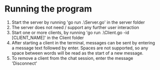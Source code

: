 # Running the program
1. Start the server by running 'go run .\Server.go' in the server folder
2. The server does not need / support any further user interaction
3. Start one or more clients, by running 'go run  .\Client.go -id [CLIENT_NAME]' in the Client folder
4. After starting a client in the terminal, messages can be sent by entering a message text followed by enter. Spaces are not supported, so any space between words will be read as the start of a new message.
5. To remove a client from the chat session, enter the message 'Disconnect'